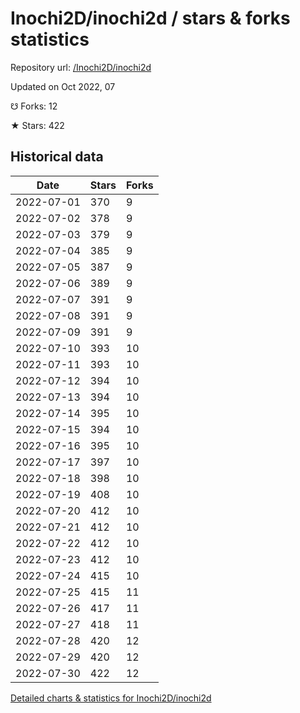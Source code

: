 # Inochi2D/inochi2d / stars & forks statistics

Repository url: [/Inochi2D/inochi2d](https://github.com/Inochi2D/inochi2d)

Updated on Oct 2022, 07

☋ Forks: 12

★ Stars: 422

## Historical data
| Date | Stars | Forks |
|------|-------|-------|
| 2022-07-01 | 370 | 9 | 
| 2022-07-02 | 378 | 9 | 
| 2022-07-03 | 379 | 9 | 
| 2022-07-04 | 385 | 9 | 
| 2022-07-05 | 387 | 9 | 
| 2022-07-06 | 389 | 9 | 
| 2022-07-07 | 391 | 9 | 
| 2022-07-08 | 391 | 9 | 
| 2022-07-09 | 391 | 9 | 
| 2022-07-10 | 393 | 10 | 
| 2022-07-11 | 393 | 10 | 
| 2022-07-12 | 394 | 10 | 
| 2022-07-13 | 394 | 10 | 
| 2022-07-14 | 395 | 10 | 
| 2022-07-15 | 394 | 10 | 
| 2022-07-16 | 395 | 10 | 
| 2022-07-17 | 397 | 10 | 
| 2022-07-18 | 398 | 10 | 
| 2022-07-19 | 408 | 10 | 
| 2022-07-20 | 412 | 10 | 
| 2022-07-21 | 412 | 10 | 
| 2022-07-22 | 412 | 10 | 
| 2022-07-23 | 412 | 10 | 
| 2022-07-24 | 415 | 10 | 
| 2022-07-25 | 415 | 11 | 
| 2022-07-26 | 417 | 11 | 
| 2022-07-27 | 418 | 11 | 
| 2022-07-28 | 420 | 12 | 
| 2022-07-29 | 420 | 12 | 
| 2022-07-30 | 422 | 12 | 


[Detailed charts & statistics for Inochi2D/inochi2d](https://reviewgithub.com/rep/Inochi2D/inochi2d)
